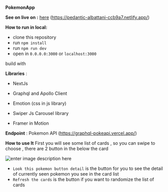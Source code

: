 
**PokemonApp**

**See on live on :** [here](https://pedantic-albattani-ccb9a7.netlify.app/) (https://pedantic-albattani-ccb9a7.netlify.app/)

**How to run in local:**

 - clone this repository
 - run `npm install`
 - run `npm run dev`
 - open in `0.0.0.0:3000` or `localhost:3000`

build with

**Libraries** :

 -   NextJs
    
 -   Graphql and Apollo Client
    
 -   Emotion (css in js library)
    
 -   Swiper Js Carousel library
    
 -   Framer in Motion

**Endpoint** : Pokemon API (https://graphql-pokeapi.vercel.app/)

**How to use It**
First you will see some list of cards , so you can swipe to choose ,
there are 2 button in the below the card 

![enter image description here](https://lh3.googleusercontent.com/pw/AM-JKLXIuOZ0ITXM9NoKfe2_Jrsy0f9XVy5lHgtbJBMrU9M4ZfEvncLRuUgbW6CK9dRJ6kj9adHMzHhhGtOPJoern0MdmCJhQCuQaoHBNvFpp_bhxstqzIq_bciTHPlQGgsJsqOOQI5UomYnPnwvpaL354B5=w542-h578-no?authuser=0)


 - `Look this pokemon button detail` is the button for you to see the detail of currently seen pokemon you see in the card list 
 - `Refresh the cards` is the button if you want to randomize the list of cards
